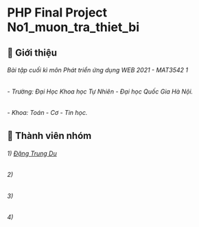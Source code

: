 # PHP Final Project No1_muon_tra_thiet_bi
## :large_blue_diamond: Giới thiệu
######  Bài tập cuối kì môn Phát triển ứng dụng WEB 2021 - MAT3542 1
###### - Trường: Đại Học Khoa học Tự Nhiên - Đại học Quốc Gia Hà Nội.
###### - Khoa: Toán - Cơ - Tin học.

## :large_blue_diamond: Thành viên nhóm
###### 1) [Đặng Trung Du](https://www.facebook.com/t.dudang/)
###### 2) 
###### 3) 
###### 4)
